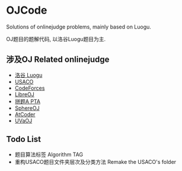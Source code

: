 # OJCode

Solutions of onlinejudge problems, mainly based on Luogu.

OJ题目的题解代码, 以洛谷Luogu题目为主.

## 涉及OJ Related onlinejudge

- [洛谷 Luogu](https://www.luogu.com.cn/)
- [USACO](http://usaco.org/)
- [CodeForces](https://codeforces.com/)
- [LibreOJ](https://loj.ac/)
- [拼题A PTA](https://pintia.cn/)
- [SphereOJ](https://www.spoj.com/)
- [AtCoder](https://atcoder.jp/)
- [UVaOJ](https://onlinejudge.org/)

## Todo List

- 题目算法标签 Algorithm TAG
- 重构USACO题目文件夹层次及分类方法 Remake the USACO's folder
